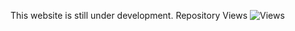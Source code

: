 This website is still under development.
Repository Views ![Views](https://profile-counter.glitch.me/SM-T505N-Custom-ROMs/count.svg)
